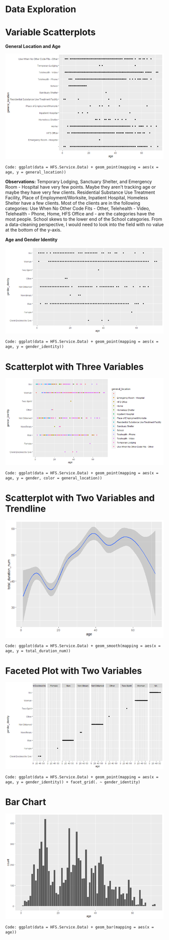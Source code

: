 # Data Exploration

# Variable Scatterplots
**General Location and Age**

![image of a scatterplot with general_location as the y-axis and age as the x-axis](https://github.com/hsdavisuno/ISQA-8600-Heather-Davis-Individual-Assignments/blob/main/1AgeandGeneralLocationScatterplot.png "Scatterplot 1")

    Code: ggplot(data = HFS.Service.Data) + geom_point(mapping = aes(x = age, y = general_location))
    
**Observations:** 
Temporary Lodging, Sanctuary Shelter, and Emergency Room - Hospital have very few points. Maybe they aren't tracking age or maybe they have very few clients. Residential Substance Use Treatment Facility, Place of Employment/Worksite, Inpatient Hospital, Homeless Shelter have a few clients. Most of the clients are in the following categories: Use When No Other Code Fits - Other, Telehealth - Video, Telehealth - Phone, Home, HFS Office and - are the categories have the most people. School skews to the lower end of the School categories. From a data-cleaning perspective, I would need to look into the field with no value at the bottom of the y-axis. 

**Age and Gender Identity**

![image of a scatterplot with age as the y-axis and gender_identity as the x- axis](https://github.com/hsdavisuno/ISQA-8600-Heather-Davis-Individual-Assignments/blob/main/2AgeandGenderIDScatterPlot.png "Scatterplot 2")

    Code: ggplot(data = HFS.Service.Data) + geom_point(mapping = aes(x = age, y = gender_identity))

# Scatterplot with Three Variables

![image of a scatterplot with general_location as the y-axis and age as the x-axis and a legend with general location](https://github.com/hsdavisuno/ISQA-8600-Heather-Davis-Individual-Assignments/blob/main/3AgeGenderandGeneralLocationScatterPlot.png "Scatterplot 3")

    Code: ggplot(data = HFS.Service.Data) + geom_point(mapping = aes(x = age, y = gender, color = general_location))

# Scatterplot with Two Variables and Trendline

![image of a scatterplot with total duration_num as the y-axis and age as the x-axis](https://github.com/hsdavisuno/ISQA-8600-Heather-Davis-Individual-Assignments/blob/main/4TwoVariableswithLine.png "Scatterplot 4")

    Code: ggplot(data = HFS.Service.Data) + geom_smooth(mapping = aes(x = age, y = total_duration_num))

# Faceted Plot with Two Variables

![image of a scatterplot with gender_identity as the y-axis and age as the x-axis](https://github.com/hsdavisuno/ISQA-8600-Heather-Davis-Individual-Assignments/blob/main/5TwoVariableFacetGrid.png "Scatterplot 5")

    Code: ggplot(data = HFS.Service.Data) + geom_point(mapping = aes(x = age, y = gender_identity)) + facet_grid(. ~ gender_identity)

# Bar Chart

![image of a scatterplot with count as the y-axis and age as the x-axis](https://github.com/hsdavisuno/ISQA-8600-Heather-Davis-Individual-Assignments/blob/main/6CountofAgeBarChart.png "Scatterplot 6")

    Code: ggplot(data = HFS.Service.Data) + geom_bar(mapping = aes(x = age))
